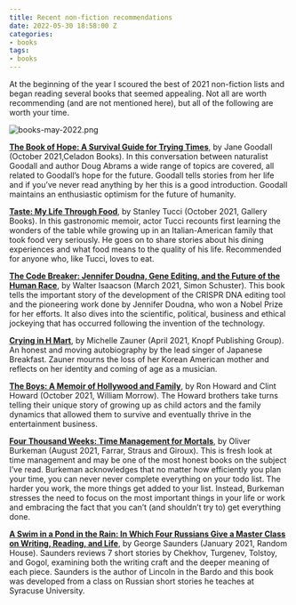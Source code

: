 ```yaml
---
title: Recent non-fiction recommendations
date: 2022-05-30 18:58:00 Z
categories:
- books
tags:
- books
---
```


At the beginning of the year I scoured the best of 2021 non-fiction lists and began reading several books that seemed appealing. Not all are worth recommending (and are not mentioned here), but all of the following are worth your time.

![books-may-2022.png](/uploads/books-may-2022.png)

**[The Book of Hope: A Survival Guide for Trying Times](https://www.goodreads.com/book/show/56268863-the-book-of-hope)**, by Jane Goodall (October 2021,Celadon Books). In this conversation between naturalist Goodall and author Doug Abrams a wide range of topics are covered, all related to Goodall’s hope for the future. Goodall tells stories from her life and if you’ve never read anything by her this is a good introduction. Goodall maintains an enthusiastic optimism for the future of humanity.

**[Taste: My Life Through Food](https://www.goodreads.com/book/show/55360284-taste)**, by Stanley Tucci (October 2021, Gallery Books). In this gastronomic memoir, actor Tucci recounts first learning the wonders of the table while growing up in an Italian-American family that took food very seriously. He goes on to share stories about his dining experiences and what food means to the quality of his life. Recommended for anyone who, like Tucci, loves to eat.

**[The Code Breaker: Jennifer Doudna, Gene Editing, and the Future of the Human Race](https://www.goodreads.com/book/show/54968118-the-code-breaker)**, by Walter Isaacson (March 2021, Simon Schuster). This book tells the important story of the development of the CRISPR DNA editing tool and the pioneering work done by Jennifer Doudna, who won a Nobel Prize for her efforts. It also dives into the scientific, political, business and ethical jockeying that has occurred following the invention of the technology.

**[Crying in H Mart](https://www.goodreads.com/book/show/54814676-crying-in-h-mart)**, by Michelle Zauner (April 2021, Knopf Publishing Group). An honest and moving autobiography by the lead singer of Japanese Breakfast. Zauner mourns the loss of her Korean American mother and reflects on her identity and coming of age as a musician.

**[The Boys: A Memoir of Hollywood and Family](https://www.goodreads.com/book/show/57094309-the-boys)**, by Ron Howard and Clint Howard (October 2021, William Morrow). The Howard brothers take turns telling their unique story of growing up as child actors and the family dynamics that allowed them to survive and eventually thrive in the entertainment business.

**[Four Thousand Weeks: Time Management for Mortals](https://www.goodreads.com/book/show/54785515-four-thousand-weeks)**, by Oliver Burkeman (August 2021, Farrar, Straus and Giroux). This is fresh look at time management and may be one of the most honest books on the subject I’ve read. Burkeman acknowledges that no matter how efficiently you plan your time, you can never never complete everything on your todo list. The harder you work, the more things get added to your list. Instead, Burkeman stresses the need to focus on the most important things in your life or work and embracing the fact that you can’t (and shouldn’t try to) get everything done.

**[A Swim in a Pond in the Rain: In Which Four Russians Give a Master Class on Writing, Reading, and Life](https://www.goodreads.com/book/show/53487237-a-swim-in-a-pond-in-the-rain)**, by George Saunders (January 2021, Random House). Saunders reviews 7 short stories by Chekhov, Turgenev, Tolstoy, and Gogol, examining both the writing craft and the deeper meaning of each piece. Saunders is the author of Lincoln in the Bardo and this book was developed from a class on Russian short stories he teaches at Syracuse University.

